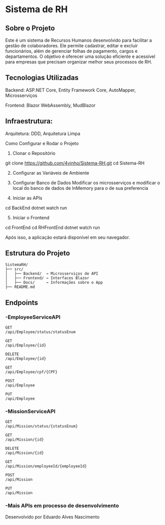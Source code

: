 # Sistema de RH #

## Sobre o Projeto ##

Este é um sistema de Recursos Humanos desenvolvido para facilitar a gestão de colaboradores. Ele permite cadastrar, editar e excluir funcionários, além de gerenciar folhas de pagamento, cargos e departamentos. O objetivo é oferecer uma solução eficiente e acessível para empresas que precisam organizar melhor seus processos de RH.

## Tecnologias Utilizadas ##

Backend: ASP.NET Core, Entity Framework Core, AutoMapper, Microsserviços

Frontend: Blazor WebAssembly, MudBlazor

## Infraestrutura: ##

Arquitetura: DDD, Arquitetura Limpa

Como Configurar e Rodar o Projeto

1. Clonar o Repositório

git clone https://github.com/4vinho/Sistema-RH.git
cd Sistema-RH

2. Configurar as Variáveis de Ambiente

3. Configurar Banco de Dados
   Modificar os microsserviços e modificar o local do banco de dados de InMemory para o de sua preferencia

4. Iniciar as APIs

cd BackEnd
dotnet watch run

5. Iniciar o Frontend

cd FrontEnd
cd RHFrontEnd
dotnet watch run

Após isso, a aplicação estará disponível em seu navegador.

## Estrutura do Projeto ##
```
SistemaRH/
├── src/
│   ├── Backend/  → Microsserviços de API
│   ├── Frontend/ → Interfaces Blazor
│   ├── Docs/     → Informações sobre o App
├── README.md
```
## Endpoints ##

### -EmployeeServiceAPI ###
  ```http
  GET
  /api/Employee/status/statusEnum
  ```
  ```http
  GET
  /api/Employee/{id}
  ```
  ```http
  DELETE
  /api/Employee/{id}
  ```
  ```http
  GET
  /api/Employee/cpf/{CPF}
  ```
  ```http
  POST
  /api/Employee
  ```
  ```http
  PUT
  /api/Employee
  ```
### -MissionServiceAPI ###
  ```http
  GET
  /api/Mission/status/{statusEnum}
  ```
  ```http
  GET
  /api/Mission/{id}
  ```
  ```http
  DELETE
  /api/Mission/{id}
  ```
  ```http
  GET
  /api/Mission/employeeId/{employeeId}
  ```
  ```http
  POST
  /api/Mission
  ```
  ```http
  PUT
  /api/Mission
  ```
### -Mais APIs em processo de desenvolvimento ###

Desenvolvido por Eduardo Alves Nascimento
